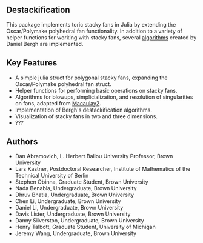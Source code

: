 ## Destackification

This package implements toric stacky fans in Julia by extending the Oscar/Polymake polyhedral fan functionality. In addition to a variety of helper functions for working with stacky fans, several [algorithms](https://arxiv.org/abs/1409.5713) created by Daniel Bergh are implemented.

## Key Features
- A simple julia struct for polygonal stacky fans, expanding the Oscar/Polymake polyhedral fan struct.
- Helper functions for performing basic operations on stacky fans.
- Algorithms for blowups, simplicialization, and resolution of singularities on fans, adapted from [Macaulay2](http://www2.macaulay2.com/Macaulay2/doc/Macaulay2-1.14/share/doc/Macaulay2/NormalToricVarieties/html/___Normal__Toric__Variety.html).
- Implementation of Bergh's destackification algorithms.
- Visualization of stacky fans in two and three dimensions.
- ???

## Authors

- Dan Abramovich, L. Herbert Ballou University Professor, Brown University
- Lars Kastner, Postdoctoral Researcher, Institute of Mathematics of the Technical University of Berlin
- Stephen Obinna, Graduate Student, Brown University
- Nada Benabla, Undergraduate, Brown University
- Dhruv Bhatia, Undergraduate, Brown University
- Chen Li, Undergraduate, Brown University
- Daniel Li, Undergraduate, Brown University
- Davis Lister, Undergraduate, Brown University
- Danny Silverston, Undergraduate, Brown University
- Henry Talbott, Graduate Student, University of Michigan
- Jeremy Wang, Undergraduate, Brown University
